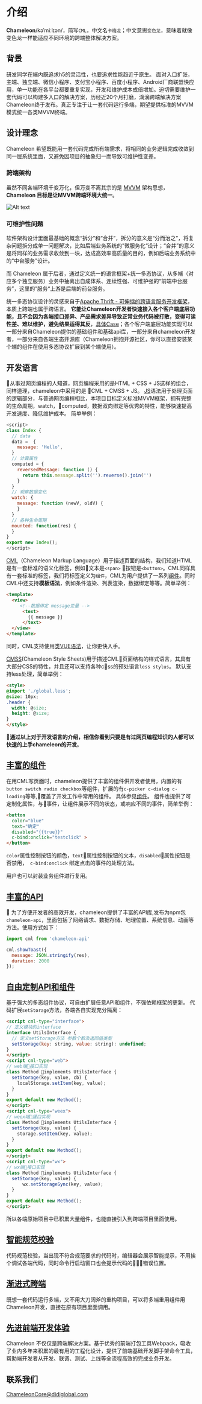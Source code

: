 # 介绍

**Chameleon**/kəˈmiːlɪən/，简写`CML`，中文名`卡梅龙`；中文意思`变色龙`，意味着就像变色龙一样能适应不同环境的跨端整体解决方案。


## 背景
研发同学在端内既追求h5的灵活性，也要追求性能趋近于原生。
面对入口扩张，主端、独立端、微信小程序、支付宝小程序、百度小程序、Android厂商联盟快应用，单一功能在各平台都要重复实现，开发和维护成本成倍增加。迫切需要维护一套代码可以构建多入口的解决方案，历经近20个月打磨，滴滴跨端解决方案Chameleon终于发布。真正专注于让一套代码运行多端，期望提供标准的MVVM模式统一各类MVVM终端。



## 设计理念

Chameleon 希望既能用一套代码完成所有端需求，将相同的业务逻辑完成收敛到同一层系统里面，又避免因项目的抽象归一而导致可维护性变差。

### 跨端架构

虽然不同各端环境千变万化，但万变不离其宗的是 [MVVM](https://zh.wikipedia.org/zh-hans/MVVM) 架构思想，**Chameleon 目标是让MVVM跨端环境大统一**。

![Alt text](/assets/cml-logo.png)

### 可维护性问题

软件架构设计里面最基础的概念“拆分”和“合并”，拆分的意义是“分而治之”，将复杂问题拆分成单一问题解决，比如后端业务系统的”微服务化“设计；“合并”的意义是将同样的业务需求收敛到一块，达成高效率高质量的目的，例如后端业务系统中的“中台服务”设计。

而 Chameleon 属于后者，通过定义统一的语言框架+统一多态协议，从多端（对应多个独立服务）业务中抽离出自成体系、连续性强、可维护强的“前端中台服务”，这里的”服务“上游是后端的前台服务。

统一多态协议设计的灵感来自于[Apache Thrift - 可伸缩的跨语言服务开发框架](https://zh.wikipedia.org/zh-hans/Thrift)，本质上跨端也属于跨语言。
**它能让Chameleon开发者快速接入各个客户端底层功能，且不会因为各端接口差异、产品需求差异导致正常业务代码被打散，变得可读性差、难以维护，避免结果适得其反**，[具体Case](./example/chameleon-product-diff.html)；各个客户端底层功能实现可以一部分来自Chameleon提供的基础组件和基础api库，一部分来自chameleon开发者，一部分来自各端生态开源库（Chameleon拥抱开源社区，你可以直接安装某个端的组件在使用多态协议扩展到某个端使用）。


## 开发语言
从事过网页编程的人知道，网页编程采用的是HTML + CSS + JS这样的组合，同样道理，chameleon中采用的是 CML + CMSS + JS。
[JS](./logic/lifecycle.html)语法用于处理页面的逻辑部分，与普通网页编程相比，本项目目标定义标准MVVM框架，拥有完整的生命周期，watch，computed，数据双向绑定等优秀的特性，能够快速提高开发速度、降低维护成本。 简单举例：
```javascript
<script>
class Index {
  // data
  data =  {
    message: 'Hello',
  }
  // 计算属性
  computed = {
    reversedMessage: function () {
      return this.message.split('').reverse().join('')
    }
  }
  // 观察数据变化
  watch: {
    message: function (newV, oldV) {
    }
  }
  // 各种生命周期
  mounted: function(res) {
  }
}
export new Index();
</script>
```

[CML](./view/cml.html)（Chameleon Markup Language）用于描述页面的结构，我们知道HTML是有一套标准的语义化标签，例如文本是`<span>` 按钮是`<button>`。CML同样具有一套标准的标签，我们将标签定义为`组件`，CML为用户提供了一系列[组件](./component/base/base.html)。同时CML中还支持<b>模板语法</b>，例如条件渲染、列表渲染，数据绑定等等。简单举例：

```html
<template>
  <view> 
     <!--数据绑定 message变量 -->
      <text>
        {{ message }}
      </text> 
  </view>
</template>

```
同时，CML支持使用[类VUE语法](./view/vue.html)，让你更快入手。


[CMSS](./view/cmss.html)(Chameleon Style Sheets)用于描述CML页面结构的样式语言，其具有大部分CSS的特性，并且还可以支持各种css的预处语言`less stylus`。 默认支持less处理，简单举例：
```html
<style>
@import './global.less';
@size: 10px;
.header {
  width: @size;
  height: @size;
}
</style>
```

<b>通过以上对于开发语言的介绍，相信你看到只要是有过网页编程知识的人都可以快速的上手chameleon的开发</b>。


## [丰富的组件](./component/component.html)
在用CML写页面时，chameleon提供了丰富的组件供开发者使用，内置的有`button switch radio checkbox`等组件，扩展的有`c-picker c-dialog c-loading`等等,覆盖了开发工作中常用的组件。 具体参见[组件](./component/component.html)。
组件也提供了可定制化属性，与事件，让组件展示不同的状态，或响应不同的事件，简单举例：

```html
<button
  color="blue"
  text="确定"
  disabled="{{true}}"
  c-bind:onclick="testclick" >
</button>
```
`color`属性控制按钮的颜色，`text`属性控制按钮的文本，`disabled`属性按钮是否禁用，` c-bind:onclick` 绑定点击的事件的处理方法。

用户也可以封装业务组件进行复用。


## [丰富的API](./api/api.html)

为了方便开发者的高效开发，chameleon提供了丰富的API库,发布为npm包`chameleon-api`，里面包括了网络请求、数据存储、地理位置、系统信息、动画等方法。使用方式如下：

```javascript
import cml from 'chameleon-api'

cml.showToast({
  message: JSON.stringify(res),
  duration: 2000
});
```
## [自由定制API和组件](./framework/polymorphism/intro.html)
基于强大的多态组件协议，可自由扩展任意API和组件，不强依赖框架的更新。
代码扩展`setStorage`方法，各端各自实现充分隔离：
```html
<script cml-type="interface">
// 定义模块的interface
interface UtilsInterface {
  // 定义setStorage方法 参数个数及返回值类型
  setStorage(key: string, value: string): undefined;
}
</script>
<script cml-type="web">
// web端接口实现
class Method implements UtilsInterface {
  setStorage(key, value, cb) {
    localStorage.setItem(key, value);
  }
}
export default new Method();
</script>
<script cml-type="weex">
// weex端接口实现
class Method implements UtilsInterface {
  setStorage(key, value) {
    storage.setItem(key, value);
  }
}
export default new Method();
</script>
<script cml-type="wx">
// wx端接口实现
class Method implements UtilsInterface {
  setStorage(key, value) {
      wx.setStorageSync(key, value);
  }
}
export default new Method();
</script>

```
所以各端原始项目中已积累大量组件，也能直接引入到跨端项目里面使用。
## [智能规范校验](./framework/polymorphism/check.html)
代码规范校验，当出现不符合规范要求的代码时，编辑器会展示智能提示，不用挨个调试各端代码，同时命令行启动窗口也会提示代码的错误位置。

## [渐进式跨端](./framework/progressive.html)
既想一套代码运行多端，又不用大刀阔斧的重构项目，可以将多端重用组件用Chameleon开发，直接在原有项目里面调用。

## [先进前端开发体验](./framework/framework.html)

Chameleon 不仅仅是跨端解决方案。基于优秀的前端打包工具Webpack，吸收了业内多年来积累的最有用的工程化设计，提供了前端基础开发脚手架命令工具，帮助端开发者从开发、联调、测试、上线等全流程高效的完成业务开发。

## 联系我们

[ChameleonCore@didiglobal.com](mailto:ChameleonCore@didiglobal.com)

